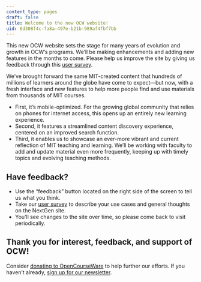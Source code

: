 ```yaml
---
content_type: pages
draft: false
title: Welcome to the new OCW website!
uid: 6d308f4c-fa8a-497e-b21b-989af4fbf7bb
---
```

This new OCW website sets the stage for many years of evolution and growth in OCW’s programs. We’ll be making enhancements and adding new features in the months to come. Please help us improve the site by giving us feedback through this [user survey](https://mit.co1.qualtrics.com/jfe/form/SV_b2QdlmQmJ2KYCCW).

We’ve brought forward the same MIT-created content that hundreds of millions of learners around the globe have come to expect—but now, with a fresh interface and new features to help more people find and use materials from thousands of MIT courses.

- First, it’s mobile-optimized. For the growing global community that relies on phones for internet access, this opens up an entirely new learning experience.
- Second, it features a streamlined content discovery experience, centered on an improved search function.
- Third, it enables us to showcase an ever-more vibrant and current reflection of MIT teaching and learning. We’ll be working with faculty to add and update material even more frequently, keeping up with timely topics and evolving teaching methods.

## Have feedback?

- Use the “feedback” button located on the right side of the screen to tell us what you think.
- Take our [user survey](https://mit.co1.qualtrics.com/jfe/form/SV_b2QdlmQmJ2KYCCW) to describe your use cases and general thoughts on the NextGen site.
- You’ll see changes to the site over time, so please come back to visit periodically. 

## Thank you for interest, feedback, and support of OCW!

Consider [donating to OpenCourseWare](https://giving.mit.edu/give/to/ocw/?utm_source=ocw&utm_medium=nextgen&utm_campaign=20th) to help further our efforts. If you haven’t already, [sign up for our newsletter](https://ocw.mit.edu/subscribe/index.htm?utm_source=nextgenocw).